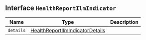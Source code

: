 ## Interface `HealthReportIlmIndicator`

| Name | Type | Description |
| - | - | - |
| `details` | [HealthReportIlmIndicatorDetails](./HealthReportIlmIndicatorDetails.md) | &nbsp; |

